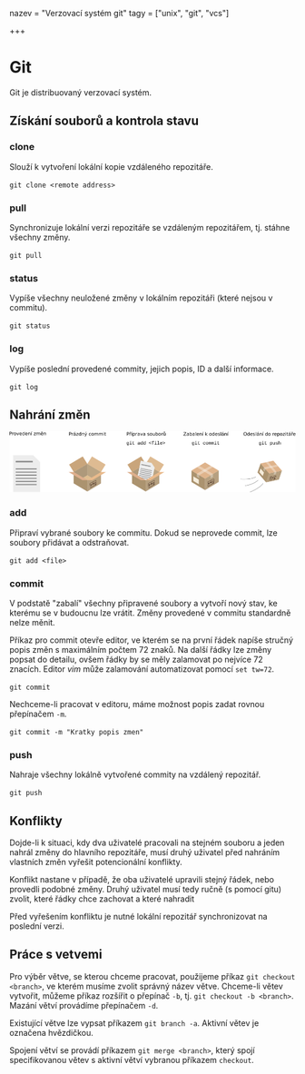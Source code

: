 nazev = "Verzovací systém git"
tagy = ["unix", "git", "vcs"]

+++
# Git

Git je distribuovaný verzovací systém.

## Získání souborů a kontrola stavu

### clone

Slouží k vytvoření lokální kopie vzdáleného repozitáře.

`git clone <remote address>`

### pull

Synchronizuje lokální verzi repozitáře se vzdáleným repozitářem, tj. stáhne všechny změny.

`git pull`

### status

Vypíše všechny neuložené změny v lokálním repozitáři (které nejsou v commitu).

`git status`

### log

Vypíše poslední provedené commity, jejich popis, ID a další informace.

`git log`

## Nahrání změn

![Proces nahrání lokálních změn do repozitáře](git-commit-process.png)

### add

Připraví vybrané soubory ke commitu. Dokud se neprovede commit, lze soubory přidávat a odstraňovat.

`git add <file>`

### commit

V podstatě "zabalí" všechny připravené soubory a vytvoří nový stav, ke kterému se v budoucnu lze vrátit. Změny provedené v commitu standardně nelze měnit.

Příkaz pro commit otevře editor, ve kterém se na první řádek napíše stručný popis změn s maximálním počtem 72 znaků. Na další řádky lze změny popsat do detailu, ovšem řádky by se měly zalamovat po nejvíce 72 znacích. Editor *vim* může zalamování automatizovat pomocí `set tw=72`.

`git commit`

Nechceme-li pracovat v editoru, máme možnost popis zadat rovnou přepínačem `-m`.

`git commit -m "Kratky popis zmen"`

### push

Nahraje všechny lokálně vytvořené commity na vzdálený repozitář.

`git push`

## Konflikty

Dojde-li k situaci, kdy dva uživatelé pracovali na stejném souboru a jeden nahrál změny do hlavního repozitáře, musí druhý uživatel před nahráním vlastních změn vyřešit potencionální konflikty.

Konflikt nastane v případě, že oba uživatelé upravili stejný řádek, nebo provedli podobné změny. Druhý uživatel musí tedy ručně (s pomocí gitu) zvolit, které řádky chce zachovat a které nahradit

Před vyřešením konfliktu je nutné lokální repozitář synchronizovat na poslední verzi.

## Práce s vetvemi

Pro výběr větve, se kterou chceme pracovat, použijeme příkaz `git checkout <branch>`, ve kterém musíme zvolit správný název větve. Chceme-li větev vytvořit, můžeme příkaz rozšířit o přepínač `-b`, tj. `git checkout -b <branch>`. Mazání větví provádíme přepínačem `-d`.

Existující větve lze vypsat příkazem `git branch -a`. Aktivní větev je označena hvězdičkou.

Spojení větví se provádí příkazem `git merge <branch>`, který spojí specifikovanou větev s aktivní větví vybranou příkazem `checkout`.
